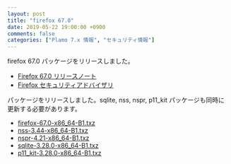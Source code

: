 ```yaml
---
layout: post
title: "firefox 67.0"
date: 2019-05-22 19:00:00 +0900
comments: false
categories: ["Plamo 7.x 情報", "セキュリティ情報"]
---
```

firefox 67.0 パッケージをリリースしました。

* [Firefox 67.0 リリースノート](https://www.mozilla.org/firefox/67.0/releasenotes/)
* [Firefox セキュリティアドバイザリ](https://www.mozilla.org/en-US/security/known-vulnerabilities/firefox/#firefox67.0)

パッケージをリリースしました。sqlite, nss, nspr, p11_kit パッケージも同時に更新する必要があります。

* [firefox-67.0-x86_64-B1.txz](https://repository.plamolinux.org/pub/linux/Plamo/Plamo-7.x/x86_64/plamo/07_multimedia/firefox-67.0-x86_64-B1.txz)
* [nss-3.44-x86_64-B1.txz](http://repository.plamolinux.org/pub/linux/Plamo/Plamo-7.x/x86_64/plamo/03_libs/nss-3.44-x86_64-B1.txz)
* [nspr-4.21-x86_64-B1.txz](http://repository.plamolinux.org/pub/linux/Plamo/Plamo-7.x/x86_64/plamo/03_libs/nspr-4.21-x86_64-B1.txz)
* [sqlite-3.28.0-x86_64-B1.txz](http://repository.plamolinux.org/pub/linux/Plamo/Plamo-7.x/x86_64/plamo/01_minimum/sqlite-3.28.0-x86_64-B1.txz)
* [p11_kit-3.28.0-x86_64-B1.txz](http://repository.plamolinux.org/pub/linux/Plamo/Plamo-7.x/x86_64/plamo/01_minimum/p11_kit-0.23.15-x86_64-B1.txz)

